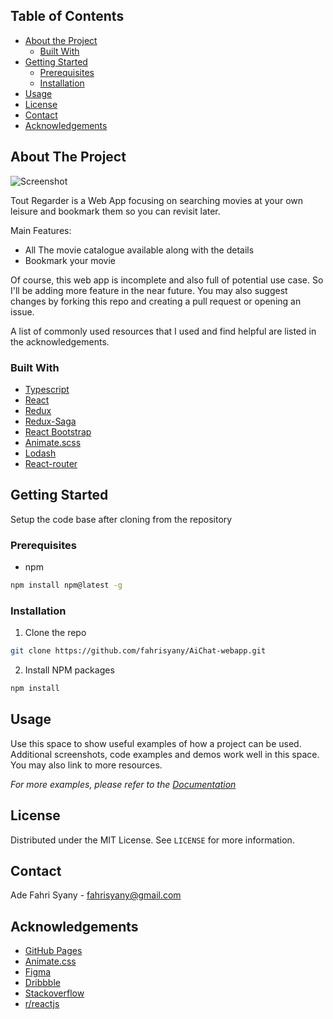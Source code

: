 
<!-- TABLE OF CONTENTS -->
## Table of Contents

* [About the Project](#about-the-project)
  * [Built With](#built-with)
* [Getting Started](#getting-started)
  * [Prerequisites](#prerequisites)
  * [Installation](#installation)
* [Usage](#usage)
* [License](#license)
* [Contact](#contact)
* [Acknowledgements](#acknowledgements)



<!-- ABOUT THE PROJECT -->
## About The Project

![Screenshot](https://i.imgur.com/HGUWxop.png)


Tout Regarder is a Web App focusing on searching movies at your own leisure and bookmark them so you can revisit later.

Main Features:
* All The movie catalogue available along with the details
* Bookmark your movie

Of course, this web app is incomplete and also full of potential use case. So I'll be adding more feature in the near future. You may also suggest changes by forking this repo and creating a pull request or opening an issue.

A list of commonly used resources that I used and find helpful are listed in the acknowledgements.

### Built With

* [Typescript](https://www.typescriptlang.org)
* [React](https://reactjs.org)
* [Redux](https://redux.js.org)
* [Redux-Saga](https://redux-saga.js.org)
* [React Bootstrap](https://react-bootstrap.github.io/)
* [Animate.scss](https://animate.style/)
* [Lodash](https://lodash.com)
* [React-router](https://reactrouter.com/)



<!-- GETTING STARTED -->
## Getting Started

Setup the code base after cloning from the repository

### Prerequisites

* npm
```sh
npm install npm@latest -g
```

### Installation

1. Clone the repo
```sh
git clone https://github.com/fahrisyany/AiChat-webapp.git
```
2. Install NPM packages
```sh
npm install
```


<!-- USAGE EXAMPLES -->
## Usage

Use this space to show useful examples of how a project can be used. Additional screenshots, code examples and demos work well in this space. You may also link to more resources.

_For more examples, please refer to the [Documentation](https://example.com)_



<!-- LICENSE -->
## License

Distributed under the MIT License. See `LICENSE` for more information.



<!-- CONTACT -->
## Contact

Ade Fahri Syany - fahrisyany@gmail.com


<!-- ACKNOWLEDGEMENTS -->
## Acknowledgements
* [GitHub Pages](https://pages.github.com)
* [Animate.css](https://daneden.github.io/animate.css)
* [Figma](https://www.figma.com/)
* [Dribbble](https://dribbble.com/)
* [Stackoverflow](https://stackoverflow.com/)
* [r/reactjs](https://www.reddit.com/r/reactjs/)
